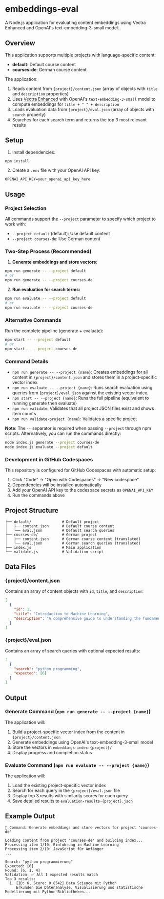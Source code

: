 # embeddings-eval

A Node.js application for evaluating content embeddings using Vectra Enhanced and OpenAI's text-embedding-3-small model.

## Overview

This application supports multiple projects with language-specific content:

- **default**: Default course content
- **courses-de**: German course content

The application:
1. Reads content from `{project}/content.json` (array of objects with `title` and `description` properties)
2. Uses [Vectra Enhanced](https://github.com/Stevenic/vectra) with OpenAI's `text-embedding-3-small` model to compute embeddings for `title + " " + description`
3. Loads evaluation data from `{project}/eval.json` (array of objects with `search` property)
4. Searches for each search term and returns the top 3 most relevant results

## Setup

1. Install dependencies:
```bash
npm install
```

2. Create a `.env` file with your OpenAI API key:
```
OPENAI_API_KEY=your_openai_api_key_here
```

## Usage

### Project Selection

All commands support the `--project` parameter to specify which project to work with:

- `--project default` (default): Use default content
- `--project courses-de`: Use German content

### Two-Step Process (Recommended)

1. **Generate embeddings and store vectors:**
```bash
npm run generate -- --project default
# or
npm run generate -- --project courses-de
```

2. **Run evaluation for search terms:**
```bash
npm run evaluate -- --project default
# or  
npm run evaluate -- --project courses-de
```

### Alternative Commands

Run the complete pipeline (generate + evaluate):
```bash
npm start -- --project default
# or
npm start -- --project courses-de
```

### Command Details

- `npm run generate -- --project {name}`: Creates embeddings for all content in `{project}/content.json` and stores them in a project-specific vector index.
- `npm run evaluate -- --project {name}`: Runs search evaluation using queries from `{project}/eval.json` against the existing vector index.
- `npm start -- --project {name}`: Runs the full pipeline (equivalent to running generate then evaluate)
- `npm run validate`: Validates that all project JSON files exist and shows item counts
- `npm run validate-project {name}`: Validates a specific project

**Note:** The `--` separator is required when passing `--project` through npm scripts. Alternatively, you can run the commands directly:
```bash
node index.js generate --project courses-de
node index.js evaluate --project default
```

### Development in GitHub Codespaces

This repository is configured for GitHub Codespaces with automatic setup:

1. Click "Code" → "Open with Codespaces" → "New codespace" 
2. Dependencies will be installed automatically
3. Add your OpenAI API key to the codespace secrets as `OPENAI_API_KEY`
4. Run the commands above

## Project Structure

```
├── default/              # Default project
│   ├── content.json      # Default course content
│   └── eval.json         # Default search queries
├── courses-de/           # German project  
│   ├── content.json      # German course content (translated)
│   └── eval.json         # German search queries (translated)
├── index.js              # Main application
└── validate.js           # Validation script
```

## Data Files

### {project}/content.json
Contains an array of content objects with `id`, `title`, and `description`:
```json
[
  {
    "id": 1,
    "title": "Introduction to Machine Learning",
    "description": "A comprehensive guide to understanding the fundamentals..."
  }
]
```

### {project}/eval.json
Contains an array of search queries with optional expected results:
```json
[
  {
    "search": "python programming",
    "expected": [6]
  }
]
```

## Output

### Generate Command (`npm run generate -- --project {name}`)
The application will:
1. Build a project-specific vector index from the content in `{project}/content.json`
2. Generate embeddings using OpenAI's text-embedding-3-small model
3. Store the vectors in `embeddings-index-{project}/`
4. Display progress and completion status

### Evaluate Command (`npm run evaluate -- --project {name}`)
The application will:
1. Load the existing project-specific vector index
2. Search for each query in the `{project}/eval.json` file  
3. Display top 3 results with similarity scores for each query
4. Save detailed results to `evaluation-results-{project}.json`

## Example Output

```
🚀 Command: Generate embeddings and store vectors for project 'courses-de'

Loading content from project 'courses-de' and building index...
Processing item 1/10: Einführung in Machine Learning
Processing item 2/10: JavaScript für Anfänger
...

Search: "python programmierung"
Expected: [6]
Found: [6, 1, 4]
Validation: ✅ All 1 expected results match
Top 3 results:
  1. [ID: 6, Score: 0.8542] Data Science mit Python
     Erkunden Sie Datenanalyse, Visualisierung und statistische Modellierung mit Python-Bibliotheken...
```